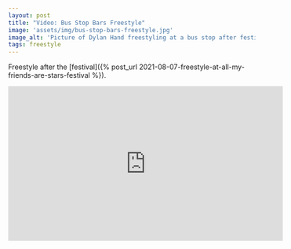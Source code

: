 ```yaml
---
layout: post
title: "Video: Bus Stop Bars Freestyle"
image: 'assets/img/bus-stop-bars-freestyle.jpg'
image_alt: 'Picture of Dylan Hand freestyling at a bus stop after festival with crowd in back.'
tags: freestyle
---
```


Freestyle after the [festival]({% post_url 2021-08-07-freestyle-at-all-my-friends-are-stars-festival %}).
<iframe width="560" height="315" src="https://www.youtube-nocookie.com/embed/Q7MF5E_zbiM" frameborder="0" allow="accelerometer; autoplay; encrypted-media; gyroscope; picture-in-picture" allowfullscreen></iframe>
